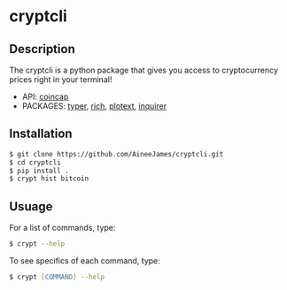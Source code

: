 # cryptcli

## Description
The cryptcli is a python package that gives you access to cryptocurrency prices right in your terminal!
- API: [coincap](https://coincap.io/)
- PACKAGES: [typer](https://github.com/tiangolo/typer), [rich](https://github.com/Textualize/rich), [plotext](https://github.com/piccolomo/plotext), [inquirer](https://github.com/magmax/python-inquirer) 

## Installation
```zsh
$ git clone https://github.com/AineeJames/cryptcli.git
$ cd cryptcli
$ pip install .
$ crypt hist bitcoin
```

## Usuage
For a list of commands, type:
```zsh
$ crypt --help
```
To see specifics of each command, type:
```zsh
$ crypt [COMMAND] --help
```
  
